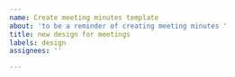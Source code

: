 ```yaml
---
name: Create meeting minutes template
about: 'to be a reminder of creating meeting minutes '
title: new design for meetings
labels: design
assignees: ''

---
```



